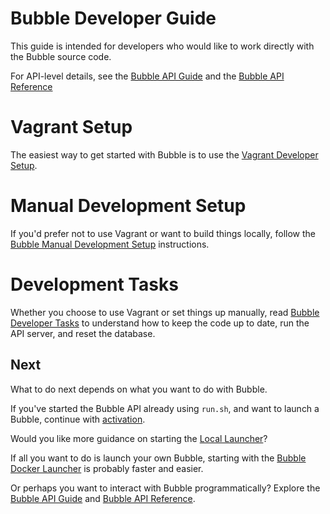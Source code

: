Bubble Developer Guide
======================
This guide is intended for developers who would like to work directly with the Bubble source code.

For API-level details, see the [Bubble API Guide](https://github.com/getbubblenow/bubble-docs/blob/master/api/README.md)
and the [Bubble API Reference](https://app.getbubblenow.com/apidocs/)

# Vagrant Setup
The easiest way to get started with Bubble is to use the [Vagrant Developer Setup](dev_vagrant.md).

# Manual Development Setup
If you'd prefer not to use Vagrant or want to build things locally, follow
the [Bubble Manual Development Setup](dev_manual.md) instructions.

# Development Tasks
Whether you choose to use Vagrant or set things up manually,
read [Bubble Developer Tasks](dev_tasks.md) to understand how to keep the code
up to date, run the API server, and reset the database.

## Next
What to do next depends on what you want to do with Bubble.

If you've started the Bubble API already using `run.sh`, and want to launch a Bubble,
continue with [activation](activation.md).

Would you like more guidance on starting the [Local Launcher](local-launcher.md)?

If all you want to do is launch your own Bubble, starting with
the [Bubble Docker Launcher](docker-launcher.md) is probably faster and easier.

Or perhaps you want to interact with Bubble programmatically? Explore the
[Bubble API Guide](https://github.com/getbubblenow/bubble-docs/blob/master/api/README.md) and
[Bubble API Reference](https://app.getbubblenow.com/apidocs/).
